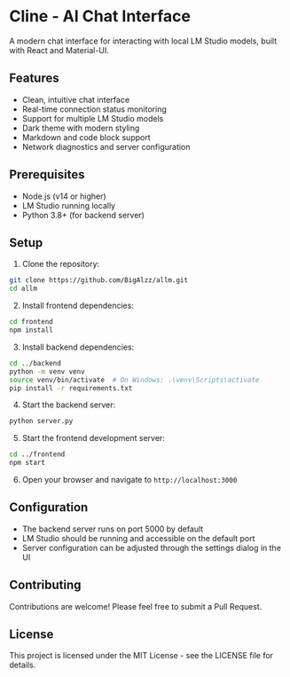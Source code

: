# Cline - AI Chat Interface

A modern chat interface for interacting with local LM Studio models, built with React and Material-UI.

## Features

- Clean, intuitive chat interface
- Real-time connection status monitoring
- Support for multiple LM Studio models
- Dark theme with modern styling
- Markdown and code block support
- Network diagnostics and server configuration

## Prerequisites

- Node.js (v14 or higher)
- LM Studio running locally
- Python 3.8+ (for backend server)

## Setup

1. Clone the repository:
```bash
git clone https://github.com/BigAlzz/allm.git
cd allm
```

2. Install frontend dependencies:
```bash
cd frontend
npm install
```

3. Install backend dependencies:
```bash
cd ../backend
python -m venv venv
source venv/bin/activate  # On Windows: .\venv\Scripts\activate
pip install -r requirements.txt
```

4. Start the backend server:
```bash
python server.py
```

5. Start the frontend development server:
```bash
cd ../frontend
npm start
```

6. Open your browser and navigate to `http://localhost:3000`

## Configuration

- The backend server runs on port 5000 by default
- LM Studio should be running and accessible on the default port
- Server configuration can be adjusted through the settings dialog in the UI

## Contributing

Contributions are welcome! Please feel free to submit a Pull Request.

## License

This project is licensed under the MIT License - see the LICENSE file for details. 
